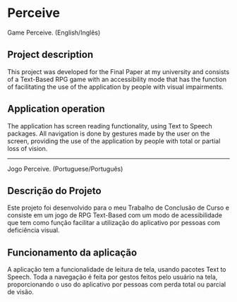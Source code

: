 # Perceive 

Game Perceive. (English/Inglês)

## Project description

This project was developed for the Final Paper at my university and consists of a Text-Based RPG game with an accessibility mode that has the function of facilitating the use of the application by people with visual impairments.

## Application operation

The application has screen reading functionality, using Text to Speech packages. All navigation is done by gestures made by the user on the screen, providing the use of the application by people with total or partial loss of vision.

---

Jogo Perceive. (Portuguese/Português)

## Descrição do Projeto

Este projeto foi desenvolvido para o meu Trabalho de Conclusão de Curso e consiste em um jogo de RPG Text-Based com um modo de acessibilidade que tem como função facilitar a utilização do aplicativo por pessoas com deficiência visual.

## Funcionamento da aplicação

A aplicação tem a funcionalidade de leitura de tela, usando pacotes Text to Speech. Toda a navegação é feita por gestos feitos pelo usuário na tela, proporcionando o uso do aplicativo por pessoas com perda total ou parcial de visão.
